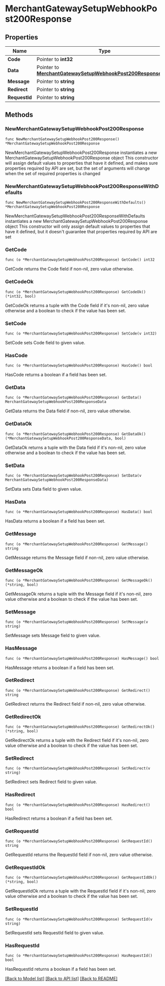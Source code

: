# MerchantGatewaySetupWebhookPost200Response

## Properties

Name | Type | Description | Notes
------------ | ------------- | ------------- | -------------
**Code** | Pointer to **int32** |  | [optional] 
**Data** | Pointer to [**MerchantGatewaySetupWebhookPost200ResponseData**](MerchantGatewaySetupWebhookPost200ResponseData.md) |  | [optional] 
**Message** | Pointer to **string** |  | [optional] 
**Redirect** | Pointer to **string** |  | [optional] 
**RequestId** | Pointer to **string** |  | [optional] 

## Methods

### NewMerchantGatewaySetupWebhookPost200Response

`func NewMerchantGatewaySetupWebhookPost200Response() *MerchantGatewaySetupWebhookPost200Response`

NewMerchantGatewaySetupWebhookPost200Response instantiates a new MerchantGatewaySetupWebhookPost200Response object
This constructor will assign default values to properties that have it defined,
and makes sure properties required by API are set, but the set of arguments
will change when the set of required properties is changed

### NewMerchantGatewaySetupWebhookPost200ResponseWithDefaults

`func NewMerchantGatewaySetupWebhookPost200ResponseWithDefaults() *MerchantGatewaySetupWebhookPost200Response`

NewMerchantGatewaySetupWebhookPost200ResponseWithDefaults instantiates a new MerchantGatewaySetupWebhookPost200Response object
This constructor will only assign default values to properties that have it defined,
but it doesn't guarantee that properties required by API are set

### GetCode

`func (o *MerchantGatewaySetupWebhookPost200Response) GetCode() int32`

GetCode returns the Code field if non-nil, zero value otherwise.

### GetCodeOk

`func (o *MerchantGatewaySetupWebhookPost200Response) GetCodeOk() (*int32, bool)`

GetCodeOk returns a tuple with the Code field if it's non-nil, zero value otherwise
and a boolean to check if the value has been set.

### SetCode

`func (o *MerchantGatewaySetupWebhookPost200Response) SetCode(v int32)`

SetCode sets Code field to given value.

### HasCode

`func (o *MerchantGatewaySetupWebhookPost200Response) HasCode() bool`

HasCode returns a boolean if a field has been set.

### GetData

`func (o *MerchantGatewaySetupWebhookPost200Response) GetData() MerchantGatewaySetupWebhookPost200ResponseData`

GetData returns the Data field if non-nil, zero value otherwise.

### GetDataOk

`func (o *MerchantGatewaySetupWebhookPost200Response) GetDataOk() (*MerchantGatewaySetupWebhookPost200ResponseData, bool)`

GetDataOk returns a tuple with the Data field if it's non-nil, zero value otherwise
and a boolean to check if the value has been set.

### SetData

`func (o *MerchantGatewaySetupWebhookPost200Response) SetData(v MerchantGatewaySetupWebhookPost200ResponseData)`

SetData sets Data field to given value.

### HasData

`func (o *MerchantGatewaySetupWebhookPost200Response) HasData() bool`

HasData returns a boolean if a field has been set.

### GetMessage

`func (o *MerchantGatewaySetupWebhookPost200Response) GetMessage() string`

GetMessage returns the Message field if non-nil, zero value otherwise.

### GetMessageOk

`func (o *MerchantGatewaySetupWebhookPost200Response) GetMessageOk() (*string, bool)`

GetMessageOk returns a tuple with the Message field if it's non-nil, zero value otherwise
and a boolean to check if the value has been set.

### SetMessage

`func (o *MerchantGatewaySetupWebhookPost200Response) SetMessage(v string)`

SetMessage sets Message field to given value.

### HasMessage

`func (o *MerchantGatewaySetupWebhookPost200Response) HasMessage() bool`

HasMessage returns a boolean if a field has been set.

### GetRedirect

`func (o *MerchantGatewaySetupWebhookPost200Response) GetRedirect() string`

GetRedirect returns the Redirect field if non-nil, zero value otherwise.

### GetRedirectOk

`func (o *MerchantGatewaySetupWebhookPost200Response) GetRedirectOk() (*string, bool)`

GetRedirectOk returns a tuple with the Redirect field if it's non-nil, zero value otherwise
and a boolean to check if the value has been set.

### SetRedirect

`func (o *MerchantGatewaySetupWebhookPost200Response) SetRedirect(v string)`

SetRedirect sets Redirect field to given value.

### HasRedirect

`func (o *MerchantGatewaySetupWebhookPost200Response) HasRedirect() bool`

HasRedirect returns a boolean if a field has been set.

### GetRequestId

`func (o *MerchantGatewaySetupWebhookPost200Response) GetRequestId() string`

GetRequestId returns the RequestId field if non-nil, zero value otherwise.

### GetRequestIdOk

`func (o *MerchantGatewaySetupWebhookPost200Response) GetRequestIdOk() (*string, bool)`

GetRequestIdOk returns a tuple with the RequestId field if it's non-nil, zero value otherwise
and a boolean to check if the value has been set.

### SetRequestId

`func (o *MerchantGatewaySetupWebhookPost200Response) SetRequestId(v string)`

SetRequestId sets RequestId field to given value.

### HasRequestId

`func (o *MerchantGatewaySetupWebhookPost200Response) HasRequestId() bool`

HasRequestId returns a boolean if a field has been set.


[[Back to Model list]](../README.md#documentation-for-models) [[Back to API list]](../README.md#documentation-for-api-endpoints) [[Back to README]](../README.md)


